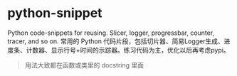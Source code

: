 # python-snippet
Python code-snippets for reusing. Slicer, logger, progressbar, counter, tracer, and so on. 常用的 Python 代码片段，包括切片器、简易Logger生成、进度条、计数器、显示行号+时间的示踪器。练习代码为主，优化以后再考虑pypi。

> 用法大致都在函数或类里的 docstring 里面